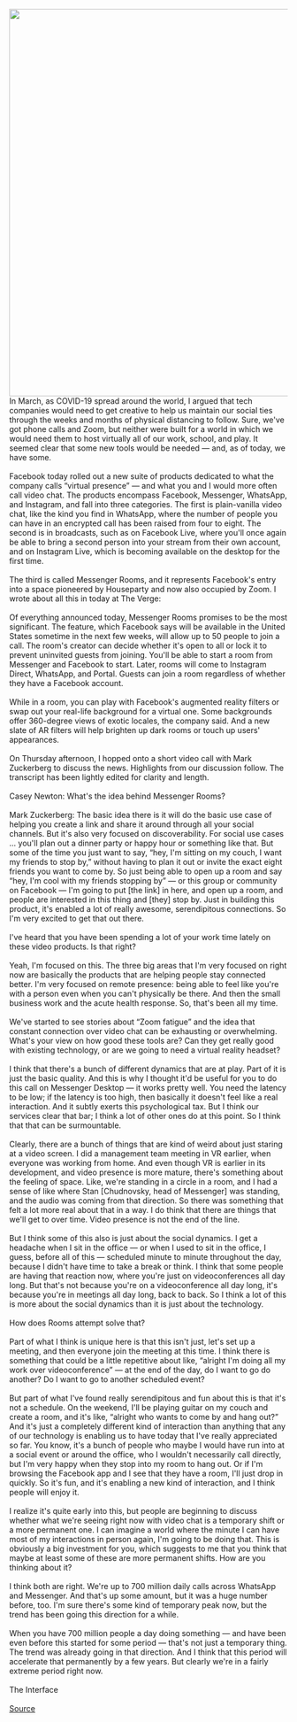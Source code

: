 <img src='https://cdn.vox-cdn.com/thumbor/AVUt8w74flhX-XUnOkACN1CLDX0=/0x0:3410x2276/1200x675/filters:focal(1433x866:1977x1410)/cdn.vox-cdn.com/uploads/chorus_image/image/66703849/mark-zuckerberg-facebook-512.0.0.jpg' width='700px' />In March, as COVID-19 spread around the world, I argued that tech companies would need to get creative to help us maintain our social ties through the weeks and months of physical distancing to follow. Sure, we've got phone calls and Zoom, but neither were built for a world in which we would need them to host virtually all of our work, school, and play. It seemed clear that some new tools would be needed — and, as of today, we have some.<br/><br/>Facebook today rolled out a new suite of products dedicated to what the company calls “virtual presence” — and what you and I would more often call video chat. The products encompass Facebook, Messenger, WhatsApp, and Instagram, and fall into three categories. The first is plain-vanilla video chat, like the kind you find in WhatsApp, where the number of people you can have in an encrypted call has been raised from four to eight. The second is in broadcasts, such as on Facebook Live, where you'll once again be able to bring a second person into your stream from their own account, and on Instagram Live, which is becoming available on the desktop for the first time.<br/><br/>The third is called Messenger Rooms, and it represents Facebook's entry into a space pioneered by Houseparty and now also occupied by Zoom. I wrote about all this in today at The Verge:<br/><br/>Of everything announced today, Messenger Rooms promises to be the most significant. The feature, which Facebook says will be available in the United States sometime in the next few weeks, will allow up to 50 people to join a call. The room's creator can decide whether it's open to all or lock it to prevent uninvited guests from joining. You'll be able to start a room from Messenger and Facebook to start. Later, rooms will come to Instagram Direct, WhatsApp, and Portal. Guests can join a room regardless of whether they have a Facebook account.<br/><br/>While in a room, you can play with Facebook's augmented reality filters or swap out your real-life background for a virtual one. Some backgrounds offer 360-degree views of exotic locales, the company said. And a new slate of AR filters will help brighten up dark rooms or touch up users' appearances.<br/><br/>On Thursday afternoon, I hopped onto a short video call with Mark Zuckerberg to discuss the news. Highlights from our discussion follow. The transcript has been lightly edited for clarity and length.<br/><br/>Casey Newton: What's the idea behind Messenger Rooms?<br/><br/>Mark Zuckerberg: The basic idea there is it will do the basic use case of helping you create a link and share it around through all your social channels. But it's also very focused on discoverability. For social use cases ... you'll plan out a dinner party or happy hour or something like that. But some of the time you just want to say, “hey, I'm sitting on my couch, I want my friends to stop by,” without having to plan it out or invite the exact eight friends you want to come by. So just being able to open up a room and say “hey, I'm cool with my friends stopping by” — or this group or community on Facebook — I'm going to put [the link] in here, and open up a room, and people are interested in this thing and [they] stop by. Just in building this product, it's enabled a lot of really awesome, serendipitous connections. So I'm very excited to get that out there.<br/><br/>I've heard that you have been spending a lot of your work time lately on these video products. Is that right?<br/><br/>Yeah, I'm focused on this. The three big areas that I'm very focused on right now are basically the products that are helping people stay connected better. I'm very focused on remote presence: being able to feel like you're with a person even when you can't physically be there. And then the small business work and the acute health response. So, that's been all my time.<br/><br/>We've started to see stories about “Zoom fatigue” and the idea that constant connection over video chat can be exhausting or overwhelming. What's your view on how good these tools are? Can they get really good with existing technology, or are we  going to need a virtual reality headset?<br/><br/>I think that there's a bunch of different dynamics that are at play. Part of it is just the basic quality. And this is why I thought it'd be useful for you to do this call on Messenger Desktop — it works pretty well. You need the latency to be low; if the latency is too high, then basically it doesn't feel like a real interaction. And it subtly exerts this psychological tax. But I think our services clear that bar; I think a lot of other ones do at this point. So I think that that can be surmountable.<br/><br/>Clearly, there are a bunch of things that are kind of weird about just staring at a video screen. I did a management team meeting in VR earlier, when everyone was working from home. And even though VR is earlier in its development, and video presence is more mature, there's something about the feeling of space. Like, we're standing in a circle in a room, and I had a sense of like where Stan [Chudnovsky, head of Messenger] was standing, and the audio was coming from that direction. So there was something that felt a lot more real about that in a way. I do think that there are things that we'll get to over time. Video presence is not the end of the line.<br/><br/>But I think some of this also is just about the social dynamics. I get a headache when I sit in the office — or when I used to sit in the office, I guess, before all of this — scheduled minute to minute throughout the day, because I didn't have time to take a break or think. I think that some people are having that reaction now, where you're just on videoconferences all day long. But that's not because you're on a videoconference all day long, it's because you're in meetings all day long, back to back. So I think a lot of this is more about the social dynamics than it is just about the technology.<br/><br/>How does Rooms attempt solve that?<br/><br/>Part of what I think is unique here is that this isn't just, let's set up a meeting, and then everyone join the meeting at this time. I think there is something that could be a little repetitive about like, “alright I'm doing all my work over videoconference” — at the end of the day, do I want to go do another? Do I want to go to another scheduled event?<br/><br/>But part of what I've found really serendipitous and fun about this is that it's not a schedule. On the weekend, I'll be playing guitar on my couch and create a room, and it's like, “alright who wants to come by and hang out?” And it's just a completely different kind of interaction than anything that any of our technology is enabling us to have today that I've really appreciated so far. You know, it's a bunch of people who maybe I would have run into at a social event or around the office, who I wouldn't necessarily call directly, but I'm very happy when they stop into my room to hang out. Or if I'm browsing the Facebook app and I see that they have a room, I'll just drop in quickly. So it's fun, and it's enabling a new kind of interaction, and I think people will enjoy it.<br/><br/>I realize it's quite early into this, but people are beginning to discuss whether what we're seeing right now with video chat is a temporary shift or a more permanent one. I can imagine a world where the minute I can have most of my interactions in person again, I'm going to be doing that. This is obviously a big investment for you, which suggests to me that you think that maybe at least some of these are more permanent shifts. How are you thinking about it?<br/><br/>I think both are right. We're up to 700 million daily calls across WhatsApp and Messenger. And that's up some amount, but it was a huge number before, too. I'm sure there's some kind of temporary peak now, but the trend has been going this direction for a while.<br/><br/>When you have 700 million people a day doing something — and have been even before this started for some period — that's not just a temporary thing. The trend was already going in that direction. And I think that this period will accelerate that permanently by a few years. But clearly we're in a fairly extreme period right now.<br/><br/>The Interface<br/><br/><a href='https://www.theverge.com/facebook/2020/4/24/21234538/mark-zuckerberg-interview-video-chat-messenger-rooms-video-evolve'> Source <a/>